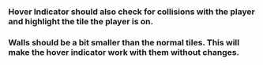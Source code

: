 ### Hover Indicator should also check for collisions with the player and highlight the tile the player is on.

### Walls should be a bit smaller than the normal tiles. This will make the hover indicator work with them without changes.

